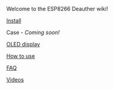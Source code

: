 Welcome to the ESP8266 Deauther wiki!

[Install](https://github.com/spacehuhn/esp8266_deauther/wiki/Install)

Case - _Coming soon!_

[OLED display](https://github.com/spacehuhn/esp8266_deauther/wiki/OLED-display)

[How to use](https://github.com/spacehuhn/esp8266_deauther/wiki/How-to-use)

[FAQ](https://github.com/spacehuhn/esp8266_deauther/wiki/FAQ)

[Videos](https://github.com/spacehuhn/esp8266_deauther/wiki/Videos)